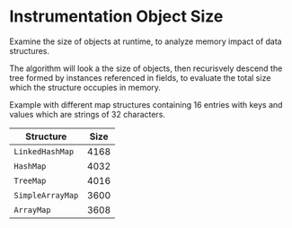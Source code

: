 # Instrumentation Object Size

Examine the size of objects at runtime, to analyze memory impact of data
structures.

The algorithm will look a the size of objects, then recurisvely descend
the tree formed by instances referenced in fields, to evaluate the total
size which the structure occupies in memory.

Example with different map structures containing 16 entries with keys and
values which are strings of 32 characters.

| Structure        | Size |
|------------------|------|
| `LinkedHashMap`  | 4168 |
| `HashMap`        | 4032 |
| `TreeMap`        | 4016 |
| `SimpleArrayMap` | 3600 |
| `ArrayMap`       | 3608 |
